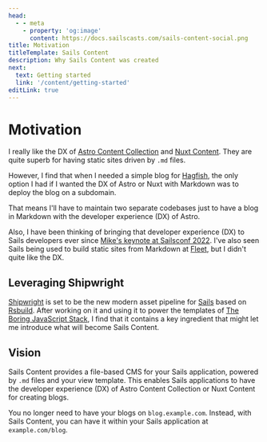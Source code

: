 ```yaml
---
head:
  - - meta
    - property: 'og:image'
      content: https://docs.sailscasts.com/sails-content-social.png
title: Motivation
titleTemplate: Sails Content
description: Why Sails Content was created
next:
  text: Getting started
  link: '/content/getting-started'
editLink: true
---
```


# Motivation

I really like the DX of [Astro Content Collection](https://docs.astro.build/en/guides/content-collections/) and [Nuxt Content](https://content.nuxt.com/). They are quite superb for having static sites driven by `.md` files.

However, I find that when I needed a simple blog for [Hagfish](https://hagfish.io/blog), the only option I had if I wanted the DX of Astro or Nuxt with Markdown was to deploy the blog on a subdomain.

That means I'll have to maintain two separate codebases just to have a blog in Markdown with the developer experience (DX) of Astro.

Also, I have been thinking of bringing that developer experience (DX) to Sails developers ever since [Mike's keynote at Sailsconf 2022](https://youtu.be/OME5lQUJ4q4?si=umQ654LtAXGWSELT). I've also seen Sails being used to build static sites from Markdown at [Fleet](https://fleetdm.com/), but I didn't quite like the DX.

## Leveraging Shipwright

[Shipwright](https://github.com/sailshq/shipwright) is set to be the new modern asset pipeline for [Sails](https://sailsjs.com/) based on [Rsbuild](https://rsbuild.dev/). After working on it and using it to power the templates of [The Boring JavaScript Stack](https://sailscasts.com/boring), I find that it contains a key ingredient that might let me introduce what will become Sails Content.

## Vision

Sails Content provides a file-based CMS for your Sails application, powered by `.md` files and your view template. This enables Sails applications to have the developer experience (DX) of Astro Content Collection or Nuxt Content for creating blogs.

You no longer need to have your blogs on `blog.example.com`. Instead, with Sails Content, you can have it within your Sails application at `example.com/blog`.
